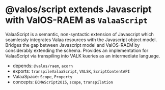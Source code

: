 # @valos/script extends Javascript with ValOS-RAEM as `ValaaScript`

ValaaScript is a semantic, non-syntactic extension of Javascript which
seamlessly integrates Valaa resources with the Javascript object model.
Bridges the gap between Javascript model and ValOS-RAEM by considerably
extending the schema. Provides an implementation for ValaaScript via
transpiling into VALK kueries as an intermediate language.

- depends: `@valos/raem`, `acorn`
- exports: `transpileValaaScript`, `VALSK`, `ScriptContentAPI`
- ValaaSpace: `Scope`, `Property`
- concepts: `ECMAScript2015`, `scope`, `transpilation`
